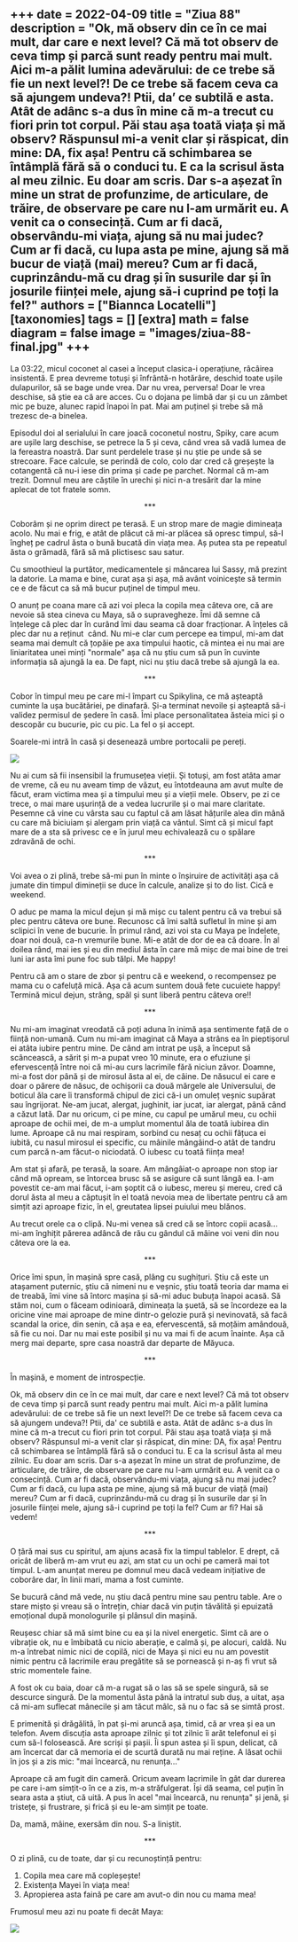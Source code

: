 
+++
date = 2022-04-09
title = "Ziua 88"
description = "Ok, mă observ din ce în ce mai mult, dar care e next level? Că mă tot observ de ceva timp și parcă sunt ready pentru mai mult. Aici m-a pălit lumina adevărului: de ce trebe să fie un next level?! De ce trebe să facem ceva ca să ajungem undeva?! Ptii, da’ ce subtilă e asta. Atât de adânc s-a dus în mine că m-a trecut cu fiori prin tot corpul. Păi stau așa toată viața și mă observ? Răspunsul mi-a venit clar și răspicat, din mine: DA, fix așa! Pentru că schimbarea se întâmplă fără să o conduci tu. E ca la scrisul ăsta al meu zilnic. Eu doar am scris. Dar s-a așezat în mine un strat de profunzime, de articulare, de trăire, de observare pe care nu l-am urmărit eu. A venit ca o consecință. Cum ar fi dacă, observându-mi viața, ajung să nu mai judec? Cum ar fi dacă, cu lupa asta pe mine, ajung să mă bucur de viață (mai) mereu? Cum ar fi dacă, cuprinzându-mă cu drag și în susurile dar și în josurile ființei mele, ajung să-i cuprind pe toți la fel?"
authors = ["Biannca Locatelli"]
[taxonomies]
tags = []
[extra]
math = false
diagram = false
image = "images/ziua-88-final.jpg"
+++
---

La 03:22, micul coconet al casei a început clasica-i operațiune, râcâirea insistentă. E prea devreme totuși și înfrântă-n hotărâre, deschid toate ușile dulapurilor, să se bage unde vrea. Dar nu vrea, perversa! Doar le vrea deschise, să știe ea că are acces. Cu o dojana pe limbă dar și cu un zâmbet mic pe buze, alunec rapid înapoi în pat. Mai am puținel și trebe să mă trezesc de-a binelea.

Episodul doi al serialului în care joacă coconetul nostru, Spiky, care acum are ușile larg deschise, se petrece la 5 și ceva, când vrea să vadă lumea de la fereastra noastră. Dar sunt perdelele trase și nu știe pe unde să se strecoare. Face calcule, se perindă de colo, colo dar cred că greșește la cotangentă că nu-i iese din prima și cade pe parchet. Normal că m-am trezit. Domnul meu are căștile în urechi și nici n-a tresărit dar la mine aplecat de tot fratele somn.

<p style="text-align: center;">***</p>

Coborâm și ne oprim direct pe terasă. E un strop mare de magie dimineața acolo. Nu mai e frig, e atât de plăcut că mi-ar plăcea să opresc timpul, să-l îngheț pe cadrul ăsta o bună bucată din viața mea. Aș putea sta pe repeatul ăsta o grămadă, fără să mă plictisesc sau satur.

Cu smoothieul la purtător, medicamentele și mâncarea lui Sassy, mă prezint la datorie. La mama e bine, curat așa și așa, mă avânt voinicește să termin ce e de făcut ca să mă bucur puținel de timpul meu.

O anunț pe coana mare că azi voi pleca la copila mea câteva ore, că are nevoie să stea cineva cu Maya, să o supravegheze. Îmi dă semne că înțelege că plec dar în curând îmi dau seama că doar fracționar. A înțeles că plec dar nu a reținut  când. Nu mi-e clar cum percepe ea timpul, mi-am dat seama mai demult că țopăie pe axa timpului haotic, că mintea ei nu mai are liniaritatea unei minți "normale" așa că nu știu cum să pun în cuvinte informația să ajungă la ea. De fapt, nici nu știu dacă trebe să ajungă la ea.

<p style="text-align: center;">***</p>

Cobor în timpul meu pe care mi-l împart cu Spikylina, ce mă așteaptă cuminte la ușa bucătăriei, pe dinafară. Și-a terminat nevoile și așteaptă să-i validez permisul de ședere în casă. Îmi place personalitatea ăsteia mici și o descopăr cu bucurie, pic cu pic. La fel o și accept.

Soarele-mi intră în casă și desenează umbre portocalii pe pereți.

<div class="flex justify-center">
  <img src="images/88-soare-1024x576.jpeg" />
</div>

Nu ai cum să fii insensibil la frumusețea vieții. Și totuși, am fost atâta amar de vreme, că eu nu aveam timp de văzut, eu întotdeauna am avut multe de făcut, eram victima mea și a timpului meu și a vieții mele. Observ, pe zi ce trece, o mai mare ușurință de a vedea lucrurile și o mai mare claritate. Pesemne că vine cu vârsta sau cu faptul că am lăsat hățurile alea din mână cu care mă biciuiam și alergam prin viață ca vântul. Simt că și micul fapt mare de a sta să privesc ce e în jurul meu echivalează cu o spălare zdravănă de ochi.

<p style="text-align: center;">***</p>

Voi avea o zi plină, trebe să-mi pun în minte o înșiruire de activități așa că jumate din timpul dimineții se duce în calcule, analize și to do list. Cică e weekend.

O aduc pe mama la micul dejun și mă mișc cu talent pentru că va trebui să plec pentru câteva ore bune. Recunosc că îmi saltă sufletul în mine și am sclipici în vene de bucurie. În primul rând, azi voi sta cu Maya pe îndelete, doar noi două, ca-n vremurile bune. Mi-e atât de dor de ea că doare. În al doilea rând, mai ies și eu din mediul ăsta în care mă mișc de mai bine de trei luni iar asta îmi pune foc sub tălpi. Me happy!

Pentru că am o stare de zbor și pentru că e weekend, o recompensez pe mama cu o cafeluță mică. Așa că acum suntem două fete cucuiete happy! Termină micul dejun, strâng, spăl și sunt liberă pentru câteva ore!!

<p style="text-align: center;">***</p>

Nu mi-am imaginat vreodată că poți aduna în inimă așa sentimente față de o ființă non-umană. Cum nu mi-am imaginat că Maya a strâns ea în pieptișorul ei atâta iubire pentru mine. De când am intrat pe ușă, a început să scâncească, a sărit și m-a pupat vreo 10 minute, era o efuziune și efervescență între noi că mi-au curs lacrimile fără niciun zăvor. Doamne, mi-a fost dor până și de mirosul ăsta al ei, de câine. De năsucul ei care e doar o părere de năsuc, de ochișorii ca două mărgele ale Universului, de boticul ăla care îi transformă chipul de zici că-i un omuleț veșnic supărat sau îngrijorat. Ne-am jucat, alergat, jughinit, iar jucat, iar alergat, până când a căzut lată. Dar nu oricum, ci pe mine, cu capul pe umărul meu, cu ochii aproape de ochii mei, de m-a umplut momentul ăla de toată iubirea din lume. Aproape că nu mai respiram, sorbind cu nesaț cu ochii fățuca ei iubită, cu nasul mirosul ei specific, cu mâinile mângâind-o atât de tandru cum parcă n-am făcut-o niciodată. O iubesc cu toată ființa mea!

Am stat și afară, pe terasă, la soare. Am mângâiat-o aproape non stop iar când mă opream, se întorcea brusc să se asigure că sunt lângă ea. I-am povestit ce-am mai făcut, i-am șoptit că o iubesc, mereu și mereu, cred că dorul ăsta al meu a căptușit în el toată nevoia mea de libertate pentru că am simțit azi aproape fizic, în el, greutatea lipsei puiului meu blănos.

Au trecut orele ca o clipă. Nu-mi venea să cred că se întorc copii acasă… mi-am înghițit părerea adâncă de rău cu gândul că mâine voi veni din nou câteva ore la ea.

<p style="text-align: center;">***</p>

Orice îmi spun, în mașină spre casă, plâng cu sughițuri. Știu că este un atașament puternic, știu că nimeni nu e veșnic, știu toată teoria dar mama ei de treabă, îmi vine să întorc mașina și să-mi aduc bubuța înapoi acasă. Să stăm noi, cum o făceam odinioară, dimineața la șuetă, să se încordeze ea la oricine vine mai aproape de mine dintr-o gelozie pură și nevinovată, să facă scandal la orice, din senin, că așa e ea, efervescentă, să moțăim amândouă, să fie cu noi. Dar nu mai este posibil și nu va mai fi de acum înainte. Așa că merg mai departe, spre casa noastră dar departe de Măyuca.

<p style="text-align: center;">***</p>

În mașină, e moment de introspecție.

Ok, mă observ din ce în ce mai mult, dar care e next level? Că mă tot observ de ceva timp și parcă sunt ready pentru mai mult. Aici m-a pălit lumina adevărului: de ce trebe să fie un next level?! De ce trebe să facem ceva ca să ajungem undeva?! Ptii, da' ce subtilă e asta. Atât de adânc s-a dus în mine că m-a trecut cu fiori prin tot corpul. Păi stau așa toată viața și mă observ? Răspunsul mi-a venit clar și răspicat, din mine: DA, fix așa! Pentru că schimbarea se întâmplă fără să o conduci tu. E ca la scrisul ăsta al meu zilnic. Eu doar am scris. Dar s-a așezat în mine un strat de profunzime, de articulare, de trăire, de observare pe care nu l-am urmărit eu. A venit ca o consecință. Cum ar fi dacă, observându-mi viața, ajung să nu mai judec? Cum ar fi dacă, cu lupa asta pe mine, ajung să mă bucur de viață (mai) mereu? Cum ar fi dacă, cuprinzându-mă cu drag și în susurile dar și în josurile ființei mele, ajung să-i cuprind pe toți la fel? Cum ar fi? Hai să vedem!

<p style="text-align: center;">***</p>

O țâră mai sus cu spiritul, am ajuns acasă fix la timpul tablelor. E drept, că oricât de liberă m-am vrut eu azi, am stat cu un ochi pe cameră mai tot timpul. L-am anunțat mereu pe domnul meu dacă vedeam inițiative de coborâre dar, în linii mari, mama a fost cuminte.

Se bucură când mă vede, nu știu dacă pentru mine sau pentru table. Are o stare mișto și vreau să o întrețin, chiar dacă vin puțin tăvălită și epuizată emoțional după monologurile și plânsul din mașină.

Reușesc chiar să mă simt bine cu ea și la nivel energetic. Simt că are o vibrație ok, nu e îmbibată cu nicio aberație, e calmă și, pe alocuri, caldă. Nu m-a întrebat nimic nici de copilă, nici de Maya și nici eu nu am povestit nimic pentru că lacrimile erau pregătite să se pornească și n-aș fi vrut să stric momentele faine.

A fost ok cu baia, doar că m-a rugat să o las să se spele singură, să se descurce singură. De la momentul ăsta până la intratul sub duș, a uitat, așa că mi-am suflecat mânecile și am tăcut mâlc, să nu o fac să se simtă prost.

E primenită și drăgălită, în pat și-mi aruncă așa, timid, că ar vrea și ea un telefon. Avem discuția asta aproape zilnic și tot zilnic îi arăt telefonul ei și cum să-l folosească. Are scriși și pașii. Îi spun astea și îi spun, delicat, că am încercat dar că memoria ei de scurtă durată nu mai reține. A lăsat ochii în jos și a zis mic: "mai încearcă, nu renunța..."

Aproape că am fugit din cameră. Oricum aveam lacrimile în gât dar durerea pe care i-am simțit-o în ce a zis, m-a străfulgerat. Își dă seama, cel puțin în seara asta a știut, că uită. A pus în acel "mai încearcă, nu renunța" și jenă, și tristețe, și frustrare, și frică și eu le-am simțit pe toate.

Da, mamă, mâine, exersăm din nou. S-a liniștit.

<p style="text-align: center;">***</p>

O zi plină, cu de toate, dar și cu recunoștință pentru:

1. Copila mea care mă copleșește!
2. Existența Mayei în viața mea!
3. Apropierea asta faină pe care am avut-o din nou cu mama mea!

Frumosul meu azi nu poate fi decât Maya:

<div class="flex justify-center">
  <img src="images/maya.jpeg" />
</div>
